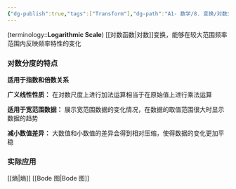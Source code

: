 ```yaml
---
{"dg-publish":true,"tags":["Transform"],"dg-path":"A1- 数学/8. 变换/对数分度.md","permalink":"/A1- 数学/8. 变换/对数分度/","dgPassFrontmatter":true,"noteIcon":"","created":"2024-05-21T15:20:28.156+08:00","updated":"2025-05-01T11:33:03.762+08:00"}
---
```


(terminology::**Logarithmic Scale**)
[[对数函数\|对数]]变换，能够在较大范围频率范围内反映频率特性的变化
### 对数分度的特点
**适用于指数和倍数关系**

**广义线性性质：**
	在对数尺度上进行加法运算相当于在原始值上进行乘法运算 
	
**适用于宽范围数据：**
	展示宽范围数据的变化情况，在数据的取值范围很大时显示数据的趋势 
	
**减小数值差异：**
	大数值和小数值的差异会得到相对压缩，使得数据的变化更加平稳 

### 实际应用
[[熵\|熵]]
[[Bode 图\|Bode 图]]




